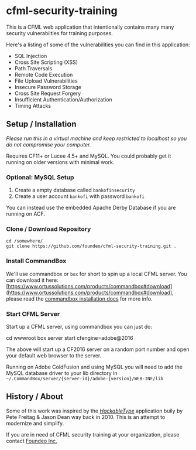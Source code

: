 # cfml-security-training

This is a CFML web application that intentionally contains many many security vulnerabilties for training purposes. 

Here's a listing of some of the vulnerabilities you can find in this application:

* SQL Injection 
* Cross Site Scripting (XSS)
* Path Traversals
* Remote Code Execution
* File Upload Vulnerabilities
* Insecure Password Storage
* Cross Site Request Forgery
* Insufficient Authentication/Authorization
* Timing Attacks

## Setup / Installation

*Please run this in a virtual machine and keep restricted to localhost so you do not compromise your computer.*

Requires CF11+ or Lucee 4.5+ and MySQL. You could probably get it running on older versions with minimal work.

### Optional: MySQL Setup

1) Create a empty database called `bankofinsecurity`
2) Create a user account `bankofi` with password `bankofi` 

You can instead use the embedded Apache Derby Database if you are running on ACF.

### Clone / Download Repository

	cd /somewhere/
	git clone https://github.com/foundeo/cfml-security-training.git .

### Install CommandBox

We'll use commandbox or `box` for short to spin up a local CFML server. You can download it here: [https://www.ortussolutions.com/products/commandbox#download](https://www.ortussolutions.com/products/commandbox#download), please read the [commandbox installation docs](https://ortus.gitbooks.io/commandbox-documentation/content/setup/installation.html) for more info.

### Start CFML Server

Start up a CFML server, using commandbox you can just do:

  cd wwwroot
  box server start cfengine=adobe@2016
  
The above will start up a CF2016 server on a random port number and open your default web browser to the server.

Running on Adobe ColdFusion and using MySQL you will need to add the MySQL database driver to your lib directory in `~/.CommandBox/server/{server-id}/adobe-{version}/WEB-INF/lib`


## History / About

Some of this work was inspired by the [_HackableType_](https://github.com/twelverobots/HackableType) application buily by Pete Freitag & Jason Dean way back 
in 2010. This is an attempt to modernize and simplify.

If you are in need of CFML security training at your organization, please contact [Foundeo Inc.](https://foundeo.com/contact/)
